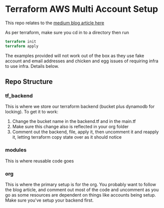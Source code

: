 Terraform AWS Multi Account Setup
=================================

This repo relates to the [medium blog article here](https://medium.com/@benlu/a-sensible-devops-org-level-multi-account-aws-setup-with-terraform-b8905607870b)

As per terraform, make sure you cd in to a directory then run

```terraform
terraform init
terraform apply
```

The examples provided will not work out of the box as they use fake account and email addresses and chicken and egg issues of requiring infra to use infra. Details below.

Repo Structure
--------------
### tf_backend
This is where we store our terraform backend (bucket plus dynamodb for locking). To get it to work:

1. Change the bucket name in the backend.tf and in the main.tf
2. Make sure this change also is reflected in your org folder
3. Comment out the backend, file, apply it, then uncomment it and reapply it, letting terraform copy state over as it should notice

### modules
This is where reusable code goes

### org
This is where the primary setup is for the org. You probably want to follow the blog article, and comment out most of the code and uncomment as you go as some resources are dependent on things like accounts being setup. Make sure you've setup your backend first.

